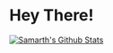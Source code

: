 # Hey There!

[![Samarth's Github Stats](https://github-readme-stats.vercel.app/api?username=shrivastavasamarth22)](https://github.com/anuraghazra/github-readme-stats)
